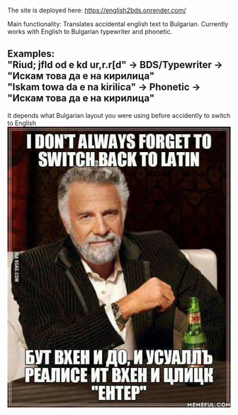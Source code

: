The site is deployed here: https://english2bds.onrender.com/

Main functionality: Translates accidental english text to Bulgarian.
Currently works with English to Bulgarian typewriter and phonetic.

Examples: \
"Riud; jfld od e kd ur,r.r[d" -> BDS/Typewriter -> "Искам това да е на кирилица" \
"Iskam towa da e na kirilica" -> Phonetic -> "Искам това да е на кирилица"
---------------------
It depends what Bulgarian layout you were using before accidently to switch to English \
![Image](meme.jpg)
